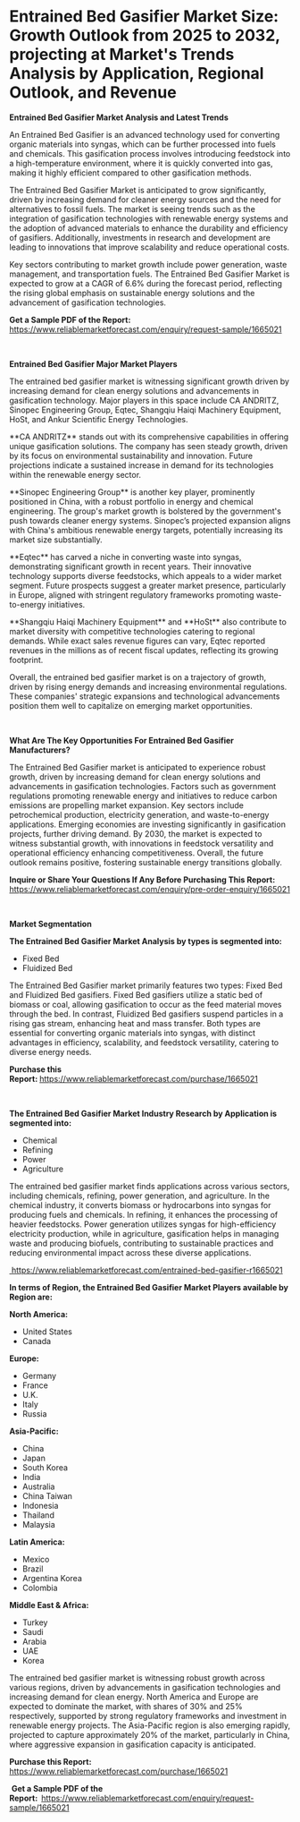 <p><h1>Entrained Bed Gasifier Market Size: Growth Outlook from 2025 to 2032, projecting at Market's Trends Analysis by Application, Regional Outlook, and Revenue</h1></p><p><strong>Entrained Bed Gasifier Market Analysis and Latest Trends</strong></p>
<p><p>An Entrained Bed Gasifier is an advanced technology used for converting organic materials into syngas, which can be further processed into fuels and chemicals. This gasification process involves introducing feedstock into a high-temperature environment, where it is quickly converted into gas, making it highly efficient compared to other gasification methods.</p><p>The Entrained Bed Gasifier Market is anticipated to grow significantly, driven by increasing demand for cleaner energy sources and the need for alternatives to fossil fuels. The market is seeing trends such as the integration of gasification technologies with renewable energy systems and the adoption of advanced materials to enhance the durability and efficiency of gasifiers. Additionally, investments in research and development are leading to innovations that improve scalability and reduce operational costs.</p><p>Key sectors contributing to market growth include power generation, waste management, and transportation fuels. The Entrained Bed Gasifier Market is expected to grow at a CAGR of 6.6% during the forecast period, reflecting the rising global emphasis on sustainable energy solutions and the advancement of gasification technologies.</p></p>
<p><strong>Get a Sample PDF of the Report:&nbsp;</strong> <a href="https://www.reliablemarketforecast.com/enquiry/request-sample/1665021?utm_campaign=3559&utm_medium=2&utm_source=Github&utm_content=ia&utm_term=17042025&utm_id=entrained-bed-gasifier">https://www.reliablemarketforecast.com/enquiry/request-sample/1665021</a></p>
<p>&nbsp;</p>
<p><strong>Entrained Bed Gasifier Major Market Players</strong></p>
<p><p>The entrained bed gasifier market is witnessing significant growth driven by increasing demand for clean energy solutions and advancements in gasification technology. Major players in this space include CA ANDRITZ, Sinopec Engineering Group, Eqtec, Shangqiu Haiqi Machinery Equipment, HoSt, and Ankur Scientific Energy Technologies. </p><p>**CA ANDRITZ** stands out with its comprehensive capabilities in offering unique gasification solutions. The company has seen steady growth, driven by its focus on environmental sustainability and innovation. Future projections indicate a sustained increase in demand for its technologies within the renewable energy sector.</p><p>**Sinopec Engineering Group** is another key player, prominently positioned in China, with a robust portfolio in energy and chemical engineering. The group's market growth is bolstered by the government's push towards cleaner energy systems. Sinopec’s projected expansion aligns with China's ambitious renewable energy targets, potentially increasing its market size substantially.</p><p>**Eqtec** has carved a niche in converting waste into syngas, demonstrating significant growth in recent years. Their innovative technology supports diverse feedstocks, which appeals to a wider market segment. Future prospects suggest a greater market presence, particularly in Europe, aligned with stringent regulatory frameworks promoting waste-to-energy initiatives.</p><p>**Shangqiu Haiqi Machinery Equipment** and **HoSt** also contribute to market diversity with competitive technologies catering to regional demands. While exact sales revenue figures can vary, Eqtec reported revenues in the millions as of recent fiscal updates, reflecting its growing footprint.</p><p>Overall, the entrained bed gasifier market is on a trajectory of growth, driven by rising energy demands and increasing environmental regulations. These companies' strategic expansions and technological advancements position them well to capitalize on emerging market opportunities.</p></p>
<p>&nbsp;</p>
<p><strong>What Are The Key Opportunities For Entrained Bed Gasifier Manufacturers?</strong></p>
<p><p>The Entrained Bed Gasifier market is anticipated to experience robust growth, driven by increasing demand for clean energy solutions and advancements in gasification technologies. Factors such as government regulations promoting renewable energy and initiatives to reduce carbon emissions are propelling market expansion. Key sectors include petrochemical production, electricity generation, and waste-to-energy applications. Emerging economies are investing significantly in gasification projects, further driving demand. By 2030, the market is expected to witness substantial growth, with innovations in feedstock versatility and operational efficiency enhancing competitiveness. Overall, the future outlook remains positive, fostering sustainable energy transitions globally.</p></p>
<p><strong>Inquire or Share Your Questions If Any Before Purchasing This Report:</strong> <a href="https://www.reliablemarketforecast.com/enquiry/pre-order-enquiry/1665021?utm_campaign=3559&utm_medium=2&utm_source=Github&utm_content=ia&utm_term=17042025&utm_id=entrained-bed-gasifier">https://www.reliablemarketforecast.com/enquiry/pre-order-enquiry/1665021</a></p>
<p>&nbsp;</p>
<p><strong>Market Segmentation</strong></p>
<p><strong>The Entrained Bed Gasifier Market Analysis by types is segmented into:</strong></p>
<p><ul><li>Fixed Bed</li><li>Fluidized Bed</li></ul></p>
<p><p>The Entrained Bed Gasifier market primarily features two types: Fixed Bed and Fluidized Bed gasifiers. Fixed Bed gasifiers utilize a static bed of biomass or coal, allowing gasification to occur as the feed material moves through the bed. In contrast, Fluidized Bed gasifiers suspend particles in a rising gas stream, enhancing heat and mass transfer. Both types are essential for converting organic materials into syngas, with distinct advantages in efficiency, scalability, and feedstock versatility, catering to diverse energy needs.</p></p>
<p><strong>Purchase this Report:&nbsp;</strong><a href="https://www.reliablemarketforecast.com/purchase/1665021?utm_campaign=3559&utm_medium=2&utm_source=Github&utm_content=ia&utm_term=17042025&utm_id=entrained-bed-gasifier">https://www.reliablemarketforecast.com/purchase/1665021</a></p>
<p>&nbsp;</p>
<p><strong>The Entrained Bed Gasifier Market Industry Research by Application is segmented into:</strong></p>
<p><ul><li>Chemical</li><li>Refining</li><li>Power</li><li>Agriculture</li></ul></p>
<p><p>The entrained bed gasifier market finds applications across various sectors, including chemicals, refining, power generation, and agriculture. In the chemical industry, it converts biomass or hydrocarbons into syngas for producing fuels and chemicals. In refining, it enhances the processing of heavier feedstocks. Power generation utilizes syngas for high-efficiency electricity production, while in agriculture, gasification helps in managing waste and producing biofuels, contributing to sustainable practices and reducing environmental impact across these diverse applications.</p></p>
<p><a href="https://www.reliablemarketforecast.com/entrained-bed-gasifier-r1665021?utm_campaign=3559&utm_medium=2&utm_source=Github&utm_content=ia&utm_term=17042025&utm_id=entrained-bed-gasifier">&nbsp;https://www.reliablemarketforecast.com/entrained-bed-gasifier-r1665021</a></p>
<p><strong>In terms of Region, the Entrained Bed Gasifier Market Players available by Region are:</strong></p>
<p>
    <p> <strong> North America: </strong>
        <ul>
            <li>United States</li>
            <li>Canada</li>
        </ul>
        </p> 
    <p> <strong> Europe: </strong>
        <ul>
            <li>Germany</li>
            <li>France</li>
            <li>U.K.</li>
            <li>Italy</li>
            <li>Russia</li>
        </ul>
        </p> 
    <p> <strong> Asia-Pacific: </strong>
        <ul>
            <li>China</li>
            <li>Japan</li>
            <li>South Korea</li>
            <li>India</li>
            <li>Australia</li>
            <li>China Taiwan</li>
            <li>Indonesia</li>
            <li>Thailand</li>
            <li>Malaysia</li>
        </ul>
        </p> 
    <p> <strong> Latin America: </strong>
        <ul>
            <li>Mexico</li>
            <li>Brazil</li>
            <li>Argentina Korea</li>
            <li>Colombia</li>
        </ul>
        </p> 
    <p> <strong> Middle East & Africa: </strong>
        <ul>
            <li>Turkey</li>
            <li>Saudi</li>
            <li>Arabia</li>
            <li>UAE</li>
            <li>Korea</li>
        </ul>
    </p>
    </p>
<p><p>The entrained bed gasifier market is witnessing robust growth across various regions, driven by advancements in gasification technologies and increasing demand for clean energy. North America and Europe are expected to dominate the market, with shares of 30% and 25% respectively, supported by strong regulatory frameworks and investment in renewable energy projects. The Asia-Pacific region is also emerging rapidly, projected to capture approximately 20% of the market, particularly in China, where aggressive expansion in gasification capacity is anticipated.</p></p>
<p><strong>Purchase this Report: </strong><a href="https://www.reliablemarketforecast.com/purchase/1665021?utm_campaign=3559&utm_medium=2&utm_source=Github&utm_content=ia&utm_term=17042025&utm_id=entrained-bed-gasifier">https://www.reliablemarketforecast.com/purchase/1665021</a></p>
<p>&nbsp;<strong>Get a Sample PDF of the Report:&nbsp;&nbsp;</strong><a href="https://www.reliablemarketforecast.com/enquiry/request-sample/1665021?utm_campaign=3559&utm_medium=2&utm_source=Github&utm_content=ia&utm_term=17042025&utm_id=entrained-bed-gasifier">https://www.reliablemarketforecast.com/enquiry/request-sample/1665021</a></p>
<p><strong></strong></p>
<p><p></p><p></p><p></p></p>
